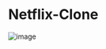 # Netflix-Clone
![image](https://github.com/Hritik6207/Netflix-Clone/assets/103347828/eb746cc1-da2a-45cf-87fc-7e3f4200b109)
